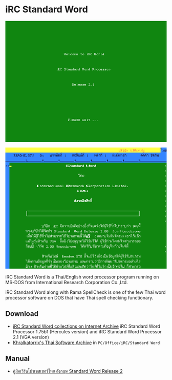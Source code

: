 # iRC Standard Word

![iRC Standard Word 2.1 Title](./resources/stw2.1_main.png)

![iRC Standard Word 2.1 Editor](./resources/stw2.1_editor.png)

iRC Standard Word is a Thai/English word processor program running on MS-DOS from International Research Corporation Co.,Ltd.

iRC Standard Word along with Rama SpellCheck is one of the few Thai word processor software on DOS that have Thai spell checking functionary.

## Download

* [iRC Standard Word collections on Internet Archive](https://archive.org/details/irc-standard-word) iRC Standard Word Processor 1.75b1 (Hercules version) and iRC Standard Word Processor 2.1 (VGA version)
* [Khralkatorrix's Thai Software Archive](https://mega.nz/folder/n9MDlbhB#33wlBLjLgh_tTo7NVkcxRQ) in `PC/Office/iRC/Standard Word`

## Manual

* [คู่มือเวิร์ดโปรเซสเซอร์ไทย อังกฤษ Standard Word Release 2](https://archive.org/details/irc-standard-word-release-2-manual)
